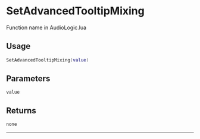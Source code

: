 # SetAdvancedTooltipMixing
Function name in AudioLogic.lua
## Usage
```lua
SetAdvancedTooltipMixing(value)
```
## Parameters
`value`
## Returns
`none`

---